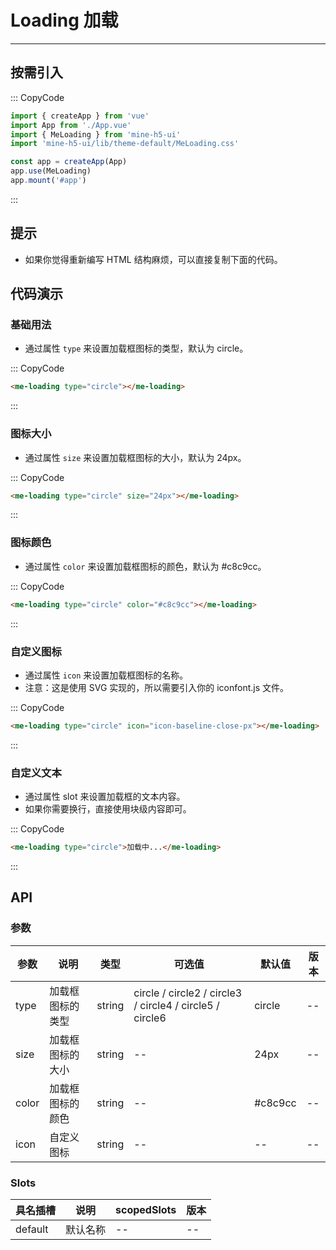 # Loading 加载

---

## 按需引入

::: CopyCode

```JavaScript
import { createApp } from 'vue'
import App from './App.vue'
import { MeLoading } from 'mine-h5-ui'
import 'mine-h5-ui/lib/theme-default/MeLoading.css'

const app = createApp(App)
app.use(MeLoading)
app.mount('#app')
```

:::

## 提示

- 如果你觉得重新编写 HTML 结构麻烦，可以直接复制下面的代码。

## 代码演示

### 基础用法

- 通过属性 `type` 来设置加载框图标的类型，默认为 circle。

::: CopyCode

```HTML
<me-loading type="circle"></me-loading>
```

:::

### 图标大小

- 通过属性 `size` 来设置加载框图标的大小，默认为 24px。

::: CopyCode

```HTML
<me-loading type="circle" size="24px"></me-loading>
```

:::

### 图标颜色

- 通过属性 `color` 来设置加载框图标的颜色，默认为 #c8c9cc。

::: CopyCode

```HTML
<me-loading type="circle" color="#c8c9cc"></me-loading>
```

:::

### 自定义图标

- 通过属性 `icon` 来设置加载框图标的名称。
- 注意：这是使用 SVG 实现的，所以需要引入你的 iconfont.js 文件。

::: CopyCode

```HTML
<me-loading type="circle" icon="icon-baseline-close-px"></me-loading>
```

:::

### 自定义文本

- 通过属性 slot 来设置加载框的文本内容。
- 如果你需要换行，直接使用块级内容即可。

::: CopyCode

```HTML
<me-loading type="circle">加载中...</me-loading>
```

:::

## API

### 参数

| 参数  | 说明             | 类型   | 可选值                                                   | 默认值  | 版本 |
| ----- | ---------------- | ------ | -------------------------------------------------------- | ------- | ---- |
| type  | 加载框图标的类型 | string | circle / circle2 / circle3 / circle4 / circle5 / circle6 | circle  | --   |
| size  | 加载框图标的大小 | string | --                                                       | 24px    | --   |
| color | 加载框图标的颜色 | string | --                                                       | #c8c9cc | --   |
| icon  | 自定义图标       | string | --                                                       | --      | --   |

### Slots

| 具名插槽 | 说明     | scopedSlots | 版本 |
| -------- | -------- | ----------- | ---- |
| default  | 默认名称 | --          | --   |

